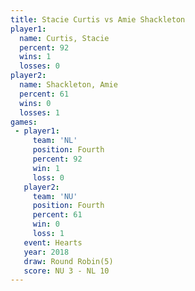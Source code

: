 ```yaml
---
title: Stacie Curtis vs Amie Shackleton
player1:                
  name: Curtis, Stacie  
  percent: 92           
  wins: 1               
  losses: 0             
player2:                
  name: Shackleton, Amie
  percent: 61           
  wins: 0               
  losses: 1             
games:
 - player1:          
     team: 'NL'      
     position: Fourth
     percent: 92     
     win: 1          
     loss: 0         
   player2:          
     team: 'NU'      
     position: Fourth
     percent: 61     
     win: 0          
     loss: 1         
   event: Hearts       
   year: 2018          
   draw: Round Robin(5)
   score: NU 3 - NL 10 
---
```

